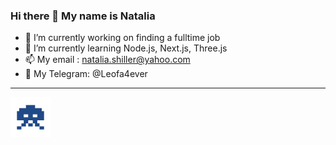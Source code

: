 ### Hi there 👋 My name is Natalia
- 🔭 I’m currently working on finding a fulltime job
- 🌱 I’m currently learning Node.js, Next.js, Three.js
- 📫 My email : natalia.shiller@yahoo.com
- 💬 My Telegram: @Leofa4ever

_____
![image](https://raw.githubusercontent.com/Winnbor/Winnbor/5233a530a18862e74b4116f30e0458c4d51c1d76/space-invaders%201.svg)

<!--
**Winnbor/Winnbor** is a ✨ _special_ ✨ repository because its `README.md` (this file) appears on your GitHub profile.

Here are some ideas to get you started:

- 🔭 I’m currently working on ...
- 🌱 I’m currently learning ...
- 👯 I’m looking to collaborate on ...
- 🤔 I’m looking for help with ...
- 💬 Ask me about ...
- 📫 How to reach me: ...
- 😄 Pronouns: ...
- ⚡ Fun fact: ...
-->
